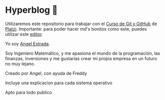 # Hyperblog :blue_heart:

Utilizaremos este repositorio para trabajar con el [Curso de Git y GitHub](https://platzi.com/cursos/git-github/ "Curso de Git y GitHub") de [Platzi](https://platzi.com/ "Platzi").
Importante: para poder hacer md's bonitos como este, puedes
utilizar este [editor](https://pandao.github.io/editor.md/en.html "editor").

Yo soy [Angel Estrada](https://www.linkedin.com/in/angel-armando-estrada-engallo-6a9639169/ "Angel Estrada").

Soy Ingeniero Matemático, y me apasiona el mundo de la programación, las finanzas, inversiones y me gustarías crear mi propia empresa en un futuro no muy lejano.

Creado por Angel, con ayuda de Freddy

Incluye una explicacion para cada sistema operativo

Apto para todo publico
